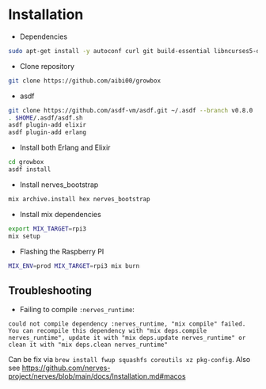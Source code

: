 # Installation

- Dependencies

```sh
sudo apt-get install -y autoconf curl git build-essential libncurses5-dev libssl-dev
```

- Clone repository

```sh
git clone https://github.com/aibi00/growbox
```

- asdf

```sh
git clone https://github.com/asdf-vm/asdf.git ~/.asdf --branch v0.8.0
. $HOME/.asdf/asdf.sh
asdf plugin-add elixir
asdf plugin-add erlang
```

- Install both Erlang and Elixir

```sh
cd growbox
asdf install
```

- Install nerves_bootstrap

```sh
mix archive.install hex nerves_bootstrap
```

- Install mix dependencies

```sh
export MIX_TARGET=rpi3
mix setup
```

- Flashing the Raspberry PI

```sh
MIX_ENV=prod MIX_TARGET=rpi3 mix burn
```

## Troubleshooting

- Failing to compile `:nerves_runtime`:

```
could not compile dependency :nerves_runtime, "mix compile" failed. You can recompile this dependency with "mix deps.compile nerves_runtime", update it with "mix deps.update nerves_runtime" or clean it with "mix deps.clean nerves_runtime"
```

Can be fix via `brew install fwup squashfs coreutils xz pkg-config`.
Also see https://github.com/nerves-project/nerves/blob/main/docs/Installation.md#macos
